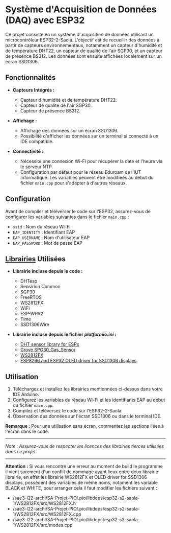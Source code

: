 # Système d'Acquisition de Données (DAQ) avec ESP32

Ce projet consiste en un système d'acquisition de données utilisant un microcontrôleur ESP32-2-Saola. L'objectif est de recueillir des données à partir de capteurs environnementaux, notamment un capteur d'humidité et de température DHT22, un capteur de qualité de l'air SGP30, et un capteur de présence BS312. Les données sont ensuite affichées localement sur un écran SSD1306.

## Fonctionnalités

- **Capteurs Intégrés :**
  - Capteur d'humidité et de température DHT22.
  - Capteur de qualité de l'air SGP30.
  - Capteur de présence BS312.

- **Affichage :**
  - Affichage des données sur un écran SSD1306.
  - Possibilité d'afficher les données sur un terminal si connecté à un IDE compatible.

- **Connectivité :**
  - Nécessite une connexion Wi-Fi pour récupérer la date et l'heure via le serveur NTP.
  - Configuration par défaut pour le réseau Eduroam de l'IUT Informatique. Les variables peuvent être modifiées au début du fichier `main.cpp` pour s'adapter à d'autres réseaux.

## Configuration

Avant de compiler et téléverser le code sur l'ESP32, assurez-vous de configurer les variables suivantes dans le fichier `main.cpp` :

- `ssid` : Nom du réseau Wi-Fi
- `EAP_IDENTITY` : Identifiant EAP
- `EAP_USERNAME` : Nom d'utilisateur EAP
- `EAP_PASSWORD` : Mot de passe EAP

## [Librairies](https://www.arduinolibraries.info/libraries) Utilisées

- **Librairie incluse depuis le code :**
    - DHTesp
    - Sensirion Common
    - SGP30
    - FreeRTOS
    - WS2812FX
    - WiFi
    - ESP-WPA2
    - Time
    - SSD1306Wire

- **Librairie incluse depuis le fichier *platformio.ini* :**
    - [DHT sensor library for ESPx](https://www.arduinolibraries.info/libraries/dht-sensor-library-for-es-px)
    - [Grove SPG30_Gas_Sensor](https://wiki.seeedstudio.com/Grove-VOC_and_eCO2_Gas_Sensor-SGP30/)
    - [WS2812FX](https://www.arduinolibraries.info/libraries/ws2812-fx)
    - [ESP8266 and ESP32 OLED driver for SSD1306 displays](https://www.arduinolibraries.info/libraries/esp8266-and-esp32-oled-driver-for-ssd1306-displays)

## Utilisation

1. Téléchargez et installez les librairies mentionnées ci-dessus dans votre IDE Arduino.
2. Configurez les variables du réseau Wi-Fi et les identifiants EAP au début du fichier `main.cpp`.
3. Compilez et téléversez le code sur l'ESP32-2-Saola.
4. Observation des données sur l'écran SSD1306 ou dans le terminal IDE.

**Remarque :** Pour une utilisation sans écran, commentez les sections liées à l'écran dans le code.

---

*Note : Assurez-vous de respecter les licences des librairies tierces utilisées dans ce projet.*

---

**Attention :** Si vous rencontré une erreur au moment de build le programme il vient surement d'un conflit de nommage ayant lieux entre deux librairie librairie, en effet les librairie WS2812FX et OLED driver for SSD1306 displays, possèdent des variables de même noms, notament les variable BLACK et WHITE, pour arranger cela il faut modifier les fichiers suivant : 
  - /sae3-l22-archi/SA-Projet-PIO/.pio/libdeps/esp32-s2-saola-1/WS2812FX/src/WS2812FX.h
  - /sae3-l22-archi/SA-Projet-PIO/.pio/libdeps/esp32-s2-saola-1/WS2812FX/src/WS2812FX.cpp
  - /sae3-l22-archi/SA-Projet-PIO/.pio/libdeps/esp32-s2-saola-1/WS2812FX/src/modes.cpp

